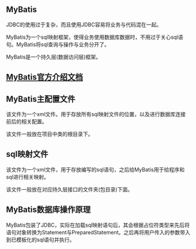 ## MyBatis
JDBC的使用过于复杂，而且使用JDBC容易将业务与代码混在一起。    

MyBatis为一个sql映射框架，使得业务使用数据库数据时，不用过于关心sql语句。MyBatis将sql查询与操作与业务分开了。

MyBatis是一个持久层(数据访问层)框架。

## [MyBatis官方介绍文档](https://mybatis.org/mybatis-3/zh/index.html)

## MyBatis主配置文件
该文件为一个xml文件。用于存放所有sql映射文件的位置，以及进行数据库连接前后的相关配置。

该文件一般放在项目中类的根目录下。

## sql映射文件
该文件为一个xml文件，用于存放编写的sql语句，之后给MyBatis用于给程序和sql进行相关映射。

该文件一般放在对应持久层接口的文件夹(包目录)下面。

## MyBatis数据库操作原理
MyBatis包装了JDBC，实际在加载sql映射语句后，其会根据占位符类型来先后将语句对象转换为Statement与PreparedStatement。之后再将用户传入的参数带入到已模板化的sql语句并执行。